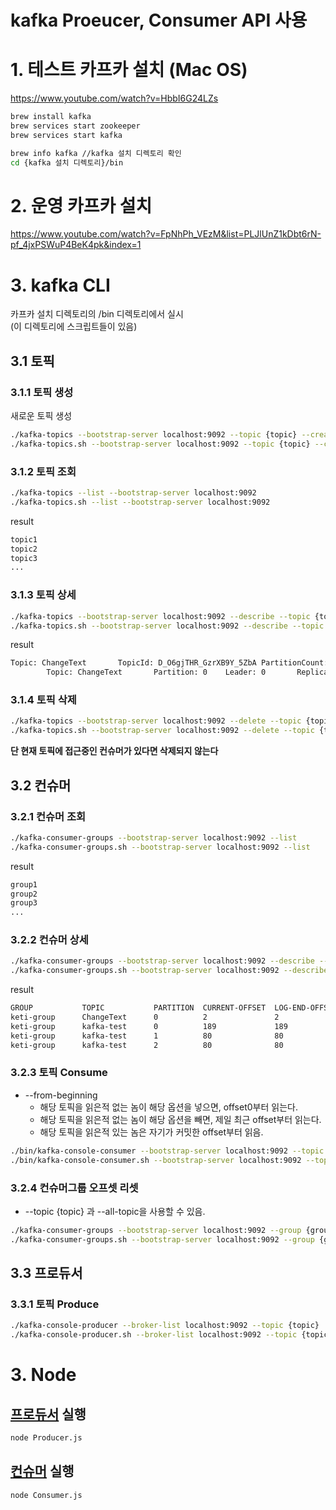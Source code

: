 # kafka Proeucer, Consumer API 사용

# 1. 테스트 카프카 설치 (Mac OS)
https://www.youtube.com/watch?v=HbbI6G24LZs
```bash
brew install kafka
brew services start zookeeper
brew services start kafka

brew info kafka //kafka 설치 디렉토리 확인
cd {kafka 설치 디렉토리}/bin

```

# 2. 운영 카프카 설치
https://www.youtube.com/watch?v=FpNhPh_VEzM&list=PLJlUnZ1kDbt6rN-pf_4jxPSWuP4BeK4pk&index=1

# 3. kafka CLI
카프카 설치 디렉토리의 /bin 디렉토리에서 실시  
(이 디렉토리에 스크립트들이 있음)

## 3.1 토픽
### 3.1.1 토픽 생성
새로운 토픽 생성
```bash
./kafka-topics --bootstrap-server localhost:9092 --topic {topic} --create --partitions {파티션 수} --replication-factor {복제 수}
./kafka-topics.sh --bootstrap-server localhost:9092 --topic {topic} --create --partitions {파티션 수} --replication-factor {복제 수}
```


### 3.1.2 토픽 조회
```bash
./kafka-topics --list --bootstrap-server localhost:9092  
./kafka-topics.sh --list --bootstrap-server localhost:9092  
```

result
```bash
topic1
topic2
topic3
...
```

### 3.1.3 토픽 상세
```bash
./kafka-topics --bootstrap-server localhost:9092 --describe --topic {topic} 
./kafka-topics.sh --bootstrap-server localhost:9092 --describe --topic {topic} 
```
result
```bash
Topic: ChangeText       TopicId: D_O6gjTHR_GzrXB9Y_5ZbA PartitionCount: 1       ReplicationFactor: 1    Configs: 
        Topic: ChangeText       Partition: 0    Leader: 0       Replicas: 0     Isr: 0
```

### 3.1.4 토픽 삭제
```bash
./kafka-topics --bootstrap-server localhost:9092 --delete --topic {topic}
./kafka-topics.sh --bootstrap-server localhost:9092 --delete --topic {topic}
```
**단 현재 토픽에 접근중인 컨슈머가 있다면 삭제되지 않는다**

## 3.2 컨슈머
### 3.2.1 컨슈머 조회
```bash
./kafka-consumer-groups --bootstrap-server localhost:9092 --list
./kafka-consumer-groups.sh --bootstrap-server localhost:9092 --list
```

result
```bash
group1
group2
group3
...
```

### 3.2.2 컨슈머 상세

```bash
./kafka-consumer-groups --bootstrap-server localhost:9092 --describe --group {consumer group} 
./kafka-consumer-groups.sh --bootstrap-server localhost:9092 --describe --group {consumer group} 
```

result
```bash
GROUP           TOPIC           PARTITION  CURRENT-OFFSET  LOG-END-OFFSET  LAG             CONSUMER-ID                                  HOST             CLIENT-ID
keti-group      ChangeText      0          2               2               0               kafkajs-075bb241-f6f2-40fc-acaa-29d3b25e17a6 /0:0:0:0:0:0:0:1 kafkajs
keti-group      kafka-test      0          189             189             0               -                                            -                -
keti-group      kafka-test      1          80              80              0               -                                            -                -
keti-group      kafka-test      2          80              80              0               -                                            -                -
```

### 3.2.3 토픽 Consume
* --from-beginning 
    * 해당 토픽을 읽은적 없는 놈이 해당 옵션을 넣으면, offset0부터 읽는다.
    * 해당 토픽을 읽은적 없는 놈이 해당 옵션을 빼면, 제일 최근 offset부터 읽는다.
    * 해당 토픽을 읽은적 있는 놈은 자기가 커밋한 offset부터 읽음.

```bash
./bin/kafka-console-consumer --bootstrap-server localhost:9092 --topic {topic} [--from-beginning] [--group {groupId}]
./bin/kafka-console-consumer.sh --bootstrap-server localhost:9092 --topic {topic} [--from-beginning]
```

### 3.2.4 컨슈머그룹 오프셋 리셋
* --topic {topic} 과 --all-topic을 사용할 수 있음.

```bash
./kafka-consumer-groups --bootstrap-server localhost:9092 --group {group} --topic {topic} --reset-offsets --to-earliest --execute
./kafka-consumer-groups.sh --bootstrap-server localhost:9092 --group {group} --topic {topic} --reset-offsets --to-earliest --execute
```

## 3.3 프로듀서
### 3.3.1 토픽 Produce
```bash
./kafka-console-producer --broker-list localhost:9092 --topic {topic}
./kafka-console-producer.sh --broker-list localhost:9092 --topic {topic}
```


# 3. Node

## [프로듀서](/Kafka/Node/Producer.js) 실행
```bash
node Producer.js
```

## [컨슈머](/Kafka/Node/Consumer.js) 실행
```bash
node Consumer.js
```